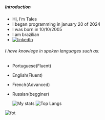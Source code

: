 ##### Introduction

- Hi, I’m Tales
- I began programming in january 20 of 2024
- I was born in 10/10/2005
- I am brazilian
- [![linkedIn](https://img.shields.io/badge/LinkedIn-0077B5?style=for-the-badge&logo=linkedin&logoColor=white)](https://www.linkedin.com/in/tales-sabini-4481641a0/)

###### I have knowlege in spoken languages such as:

- Portuguese(Fluent)
- English(Fluent)
- French(Advanced)
- Russian(begginer)

  ![My stats](https://github-readme-stats.vercel.app/api?username=ItzTas&theme=tokyonight&rank_icon=github&show_icons=true)  ![Top Langs](https://github-readme-stats.vercel.app/api/top-langs/?username=ItzTas&theme=tokyonight&layout=compact&card_width=500px)

![fot](https://camo.githubusercontent.com/c27faf5c5f503dae2aadda8171178a26d0b35072e175f8c2dbb98737bc1a7eea/68747470733a2f2f63617073756c652d72656e6465722e76657263656c2e6170702f6170693f747970653d776176696e6726636f6c6f723d6772616469656e74266865696768743d3130302673656374696f6e3d666f6f746572)
<!---
ItzTas/ItzTas is a ✨ special ✨ repository because its `README.md` (this file) appears on your GitHub profile.
You can click the Preview link to take a look at your changes.
--->
